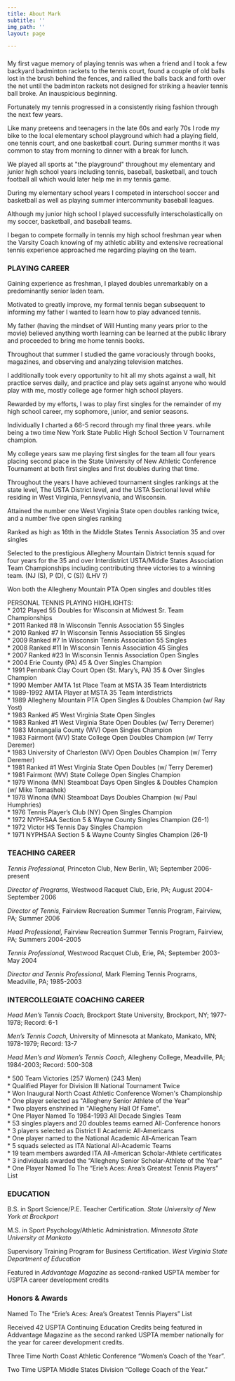 ```yaml
---
title: About Mark
subtitle: ''
img_path: ''
layout: page

---
```

### 

My first vague memory of playing tennis was when a friend and I took a few backyard  badminton rackets to the tennis court, found a couple of old balls lost in the brush behind the fences, and rallied the balls back and forth over the net until the badminton rackets not designed for striking a heavier tennis ball broke.  An inauspicious beginning.

Fortunately my tennis progressed in a consistently rising fashion through the next few years.

Like many preteens and teenagers in the late 60s and early 70s I rode my bike to the local elementary school playground which had a playing field, one tennis court, and one basketball court. During summer months it was common to stay from morning to dinner with a break for lunch.

We played all sports at "the playground" throughout my elementary and junior high school years including tennis, baseball, basketball, and touch football all which would later help me in my tennis game.

During my elementary school years I competed in interschool soccer and basketball as well as playing summer intercommunity baseball leagues.

Although my junior high school I played successfully interscholastically on my soccer, basketball, and baseball teams. 

I began to compete formally in tennis my high school freshman year when the Varsity Coach knowing of my athletic ability and extensive recreational tennis experience approached me regarding playing on the team.

### PLAYING CAREER

Gaining experience as freshman, I played doubles unremarkably on a predominantly senior laden team.  

Motivated to greatly improve, my formal tennis began subsequent to informing my father I wanted to learn how to play advanced tennis. 

My father (having the mindset of Will Hunting many years prior to the movie) believed anything worth learning can be learned at the public library and proceeded to bring me home tennis books.

Throughout that summer I studied the game voraciously through books, magazines, and observing and analyzing television matches.

I additionally took every opportunity to hit all my shots against a wall, hit practice serves daily, and practice and play sets against anyone who would play with me, mostly college age former high school players.

Rewarded by my efforts, I was to play first singles for the remainder of my high school career, my sophomore, junior, and senior seasons.

Individually I charted a 66-5 record through my final three years.  while being a two time New York State Public High School Section V Tournament champion.

My college years saw me playing first singles for the team all four years placing second place in the State University of New Athletic Conference Tournament at both first singles and first doubles during that time.

Throughout the years I have achieved tournament singles rankings at the state level, The USTA District level, and the USTA Sectional level while residing in West Virginia, Pennsylvania, and Wisconsin.

Attained the number one West Virginia State open doubles ranking twice, and a number five open singles ranking

Ranked as high as 16th in the Middle States Tennis Association 35 and over singles

Selected to the prestigious Allegheny Mountain District tennis squad for four years for the 35 and over Interdistrict USTA/Middle States Association Team Championships including contributing three victories to a winning team. (NJ (S), P (D), C (S)) (LHV ?)

Won both the Allegheny Mountain PTA Open singles and doubles titles

PERSONAL TENNIS PLAYING HIGHLIGHTS:  
\* 2012 Played 55 Doubles for Wisconsin at Midwest Sr. Team Championships  
\* 2011 Ranked #8 In Wisconsin Tennis Association 55 Singles  
\* 2010 Ranked #7 In Wisconsin Tennis Association 55 Singles  
\* 2009 Ranked #7 In Wisconsin Tennis Association 55 Singles  
\* 2008 Ranked #11 In Wisconsin Tennis Association 45 Singles  
\* 2007 Ranked #23 In Wisconsin Tennis Association Open Singles  
\* 2004 Erie County (PA) 45 & Over Singles Champion  
\* 1991 Pennbank Clay Court Open (St. Mary’s, PA) 35 & Over Singles Champion  
\* 1990 Member AMTA 1st Place Team at MSTA 35 Team Interdistricts  
\* 1989-1992 AMTA Player at MSTA 35 Team Interdistricts  
\* 1989 Allegheny Mountain PTA Open Singles & Doubles Champion (w/ Ray Yost)  
\* 1983 Ranked #5 West Virginia State Open Singles  
\* 1983 Ranked #1 West Virginia State Open Doubles (w/ Terry Deremer)  
\* 1983 Monangalia County (WV) Open Singles Champion  
\* 1983 Fairmont (WV) State College Open Doubles Champion (w/ Terry Deremer)  
\* 1983 University of Charleston (WV) Open Doubles Champion (w/ Terry Deremer)  
\* 1981 Ranked #1 West Virginia State Open Doubles (w/ Terry Deremer)  
\* 1981 Fairmont (WV) State College Open Singles Champion  
\* 1979 Winona (MN) Steamboat Days Open Singles & Doubles Champion (w/ Mike Tomashek)  
\* 1978 Winona (MN) Steamboat Days Doubles Champion (w/ Paul Humphries)  
\* 1976 Tennis Player’s Club (NY) Open Singles Champion  
\* 1972 NYPHSAA Section 5 & Wayne County Singles Champion (26-1)  
\* 1972 Victor HS Tennis Day Singles Champion  
\* 1971 NYPHSAA Section 5 & Wayne County Singles Champion (26-1)

### TEACHING CAREER

_Tennis Professional,_ Princeton Club, New Berlin, WI; September 2006-present

_Director of Programs,_ Westwood Racquet Club, Erie, PA; August 2004-September 2006

_Director of Tennis,_ Fairview Recreation Summer Tennis Program, Fairview, PA; Summer 2006

_Head Professional,_ Fairview Recreation Summer Tennis Program, Fairview, PA; Summers 2004-2005

_Tennis Professional_, Westwood Racquet Club, Erie, PA; September 2003-May 2004

_Director and Tennis Professional_, Mark Fleming Tennis Programs, Meadville, PA; 1985-2003

### INTERCOLLEGIATE COACHING CAREER

_Head Men’s Tennis Coach,_ Brockport State University, Brockport, NY; 1977-1978; Record: 6-1

_Men’s Tennis Coach,_ University of Minnesota at Mankato, Mankato, MN; 1978-1979; Record: 13-7

_Head Men’s and Women’s Tennis Coach,_ Allegheny College, Meadville, PA; 1984-2003; Record: 500-308

\* 500 Team Victories (257 Women) (243 Men)  
\* Qualified Player for Division III National Tournament Twice  
\* Won Inaugural North Coast Athletic Conference Women's Championship  
\* One player selected as "Allegheny Senior Athlete of the Year"  
\* Two players enshrined in "Allegheny Hall Of Fame".  
\* One Player Named To 1984-1993 All Decade Singles Team  
\* 53 singles players and 20 doubles teams earned All-Conference honors  
\* 3 players selected as District II Academic All-Americans  
\* One player named to the National Academic All-American Team  
\* 5 squads selected as ITA National All-Academic Teams  
\* 19 team members awarded ITA All-American Scholar-Athlete certificates  
\* 3 individuals awarded the “Allegheny Senior Scholar-Athlete of the Year"  
\* One Player Named To The “Erie’s Aces: Area’s Greatest Tennis Players” List

### EDUCATION

B.S. in Sport Science/P.E. Teacher Certification. _State University of New York at Brockport_

M.S. in Sport Psychology/Athletic Administration. _Minnesota State University at Mankato_

Supervisory Training Program for Business Certification. _West Virginia State Department of Education_

Featured in _Addvantage Magazine_ as second-ranked USPTA member for USPTA career development credits

### Honors & Awards

Named To The “Erie’s Aces: Area’s Greatest Tennis Players” List

Received 42 USPTA Continuing Education Credits being featured in Addvantage Magazine as the second ranked USPTA member nationally for the year for career development credits.

Three Time North Coast Athletic Conference “Women’s Coach of the Year”.

Two Time USPTA Middle States Division “College Coach of the Year.”
